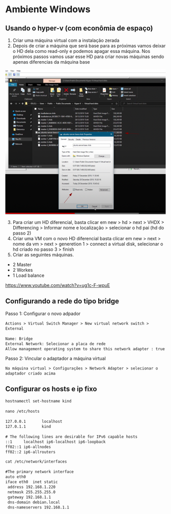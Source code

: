 # Ambiente Windows

## Usando o hyper-v (com econômia de espaço)


1) Criar uma máquina virtual com a instalação zerada
2) Depois de criar a máquina que será base para as próximas vamos deixar o HD dela como read-only e podemos apagar essa máquina. Nos próximos passos vamos usar esse HD para criar novas máquinas sendo apenas diferencias da máquina base

![HD read only](read-only.png)

3) Para criar um HD diferencial, basta clicar em new > hd > next > VHDX > Differencing > Informar nome e localização > selecionar o hd pai (hd do passo 2)
4) Criar uma VM com o novo HD diferencial basta clicar em new > next > nome da vm > next > generetion 1 > connect a virtual disk, selecionar o hd criado no passo 3 > finish
5) Criar as seguintes máquinas. 
* 2 Master
* 2 Workes
* 1 Load balance


https://www.youtube.com/watch?v=ug1c-F-wpuE


## Configurando a rede do tipo bridge

Passo 1: Configurar o novo adpador
```
Actions > Virtual Switch Manager > New virtual network switch > External

Name: Bridge
External Network: Selecionar a placa de rede
Allow management operating system to share this network adapter : true
```

Passo 2: Vincular o adaptador a máquina virtual
```
Na máquina virtual > Configurações > Network Adapter > selecionar o adaptador criado acima
```


## Configurar os hosts e ip fixo

```
hostnamectl set-hostname kind

nano /etc/hosts

127.0.0.1       localhost
127.0.1.1       kind

# The following lines are desirable for IPv6 capable hosts
::1     localhost ip6-localhost ip6-loopback
ff02::1 ip6-allnodes
ff02::2 ip6-allrouters
```

```
cat /etc/network/interfaces

#The primary network interface
auto eth0
iface eth0  inet static
 address 192.168.1.220
 netmask 255.255.255.0
 gateway 192.168.1.1
 dns-domain debian.local
 dns-nameservers 192.168.1.1

```